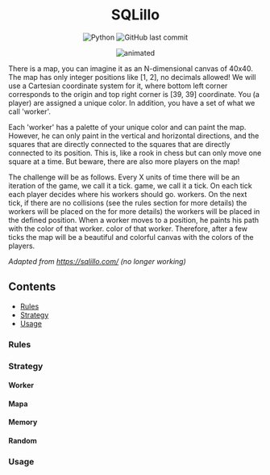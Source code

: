
<h1 align="center"> SQLillo </h1>

<div align="center">
  <img alt="Python" src="https://img.shields.io/badge/python-v3.10+-blue.svg">
  <img alt="GitHub last commit" src="https://img.shields.io/github/last-commit/CPerezRuiz335/SQLillo?color=informational">

 </div>
 
<p align="center">
  <img src="media/output.gif" alt="animated" />
</p>

<p align="justify"> 

There is a map, you can imagine it as an N-dimensional canvas of 40x40. 
The map has only integer positions like [1, 2], no decimals allowed! 
We will use a Cartesian coordinate system for it, where bottom left corner corresponds to the origin
and top right corner is [39, 39] coordinate. You (a player) are assigned a unique color. 
In addition, you have a set of what we call 'worker'.

Each 'worker' has a palette of your unique color and can paint the map. 
However, he can only paint in the vertical and horizontal directions, and the squares 
that are directly connected to the squares that are directly connected to its position. 
This is, like a rook in chess but can only move one square at a time. But beware, 
there are also more players on the map!

The challenge will be as follows. Every X units of time there will be an iteration of the game, we call it a tick. 
game, we call it a tick. On each tick each player decides where his workers should go. 
workers. On the next tick, if there are no collisions (see the rules section for more details) 
the workers will be placed on the for more details) the workers will be placed in the defined position. 
When a worker moves to a position, he paints his path with the color of that worker. 
color of that worker. Therefore, after a few ticks the map will be a beautiful and 
colorful canvas with the colors of the players. 
</p>
  
_Adapted from https://sqlillo.com/  (no longer working)_

Contents
---------

* [Rules](#rules)
* [Strategy](#strategy)
* [Usage](#usage)

### Rules
### Strategy

#### Worker
#### Mapa
#### Memory
#### Random

### Usage



